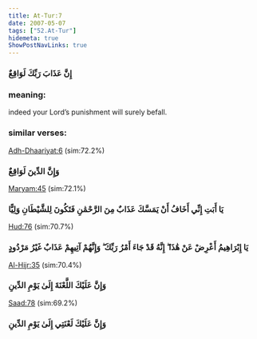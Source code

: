 ```yaml
---
title: At-Tur:7
date: 2007-05-07
tags: ["52.At-Tur"]
hidemeta: true 
ShowPostNavLinks: true 
---
```

### إِنَّ عَذَابَ رَبِّكَ لَوَاقِعٌ
### meaning: 
indeed your Lord’s punishment will surely befall.
### similar verses: 

[Adh-Dhaariyat:6](/51/6) (sim:72.2%)

### وَإِنَّ الدِّينَ لَوَاقِعٌ

[Maryam:45](/19/45) (sim:72.1%)

### يَا أَبَتِ إِنِّي أَخَافُ أَنْ يَمَسَّكَ عَذَابٌ مِنَ الرَّحْمَٰنِ فَتَكُونَ لِلشَّيْطَانِ وَلِيًّا

[Hud:76](/11/76) (sim:70.7%)

### يَا إِبْرَاهِيمُ أَعْرِضْ عَنْ هَٰذَا ۖ إِنَّهُ قَدْ جَاءَ أَمْرُ رَبِّكَ ۖ وَإِنَّهُمْ آتِيهِمْ عَذَابٌ غَيْرُ مَرْدُودٍ

[Al-Hijr:35](/15/35) (sim:70.4%)

### وَإِنَّ عَلَيْكَ اللَّعْنَةَ إِلَىٰ يَوْمِ الدِّينِ

[Saad:78](/38/78) (sim:69.2%)

### وَإِنَّ عَلَيْكَ لَعْنَتِي إِلَىٰ يَوْمِ الدِّينِ
